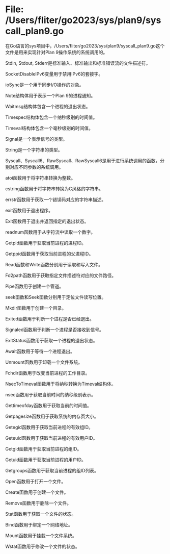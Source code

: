 # File: /Users/fliter/go2023/sys/plan9/syscall_plan9.go

在Go语言的sys项目中，/Users/fliter/go2023/sys/plan9/syscall_plan9.go这个文件是用来实现针对Plan 9操作系统的系统调用的。

Stdin, Stdout, Stderr是标准输入、标准输出和标准错误流的文件描述符。

SocketDisableIPv6变量用于禁用IPv6的套接字。

ioSync是一个用于同步I/O操作的对象。

Note结构体用于表示一个Plan 9的进程通知。

Waitmsg结构体包含一个进程的退出状态。

Timespec结构体包含一个纳秒级别的时间值。

Timeval结构体包含一个毫秒级别的时间值。

Signal是一个表示信号的类型。

String是一个字符串的类型。

Syscall、Syscall6、RawSyscall、RawSyscall6是用于进行系统调用的函数，分别对应不同参数的系统调用。

atoi函数用于将字符串转换为整数。

cstring函数用于将字符串转换为C风格的字符串。

errstr函数用于获取一个错误码对应的字符串描述。

exit函数用于退出程序。

Exit函数用于退出并返回指定的退出状态。

readnum函数用于从字符流中读取一个数字。

Getpid函数用于获取当前进程的进程ID。

Getppid函数用于获取当前进程的父进程ID。

Read函数和Write函数分别用于读取和写入文件。

Fd2path函数用于获取指定文件描述符对应的文件路径。

Pipe函数用于创建一个管道。

seek函数和Seek函数分别用于定位文件读写位置。

Mkdir函数用于创建一个目录。

Exited函数用于判断一个进程是否已经退出。

Signaled函数用于判断一个进程是否接收到信号。

ExitStatus函数用于获取一个进程的退出状态。

Await函数用于等待一个进程退出。

Unmount函数用于卸载一个文件系统。

Fchdir函数用于改变当前进程的工作目录。

NsecToTimeval函数用于将纳秒转换为Timeval结构体。

nsec函数用于获取当前时间的纳秒级别表示。

Gettimeofday函数用于获取当前的时间值。

Getpagesize函数用于获取系统的内存页大小。

Getegid函数用于获取当前进程的有效组ID。

Geteuid函数用于获取当前进程的有效用户ID。

Getgid函数用于获取当前进程的组ID。

Getuid函数用于获取当前进程的用户ID。

Getgroups函数用于获取当前进程的组ID列表。

Open函数用于打开一个文件。

Create函数用于创建一个文件。

Remove函数用于删除一个文件。

Stat函数用于获取一个文件的状态。

Bind函数用于绑定一个网络地址。

Mount函数用于挂载一个文件系统。

Wstat函数用于修改一个文件的状态。

